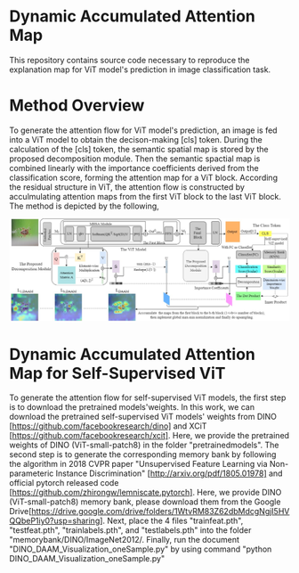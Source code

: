 # Dynamic Accumulated Attention Map
This repository contains source code necessary to reproduce the explanation map for ViT model's prediction in image classification task.
# Method Overview
To generate the attention flow for ViT model's prediction, an image is fed into a ViT model to obtain the decison-making [cls] token. During the calculation of the [cls] token, the semantic spatial map is stored by the proposed decomposition module. Then the semantic spactial map is combined linearly with the importance coefficients derived from the classification score, forming the attention map for a ViT block. According the residual structure in ViT, the attention flow is constructed by acculmulating attention maps from the first ViT block to the last ViT block. The method is depicted by the following, 

![Framwork](./.img/FrameworkDAAM.jpg)

# Dynamic Accumulated Attention Map for Self-Supervised ViT
To generate the attention flow for self-supervised ViT models, the first step is to download the pretrained models'weights. In this work, we can download the pretrained self-supervised ViT models' weights from DINO [https://github.com/facebookresearch/dino] and XCiT [https://github.com/facebookresearch/xcit]. Here, we provide the pretrained weights of DINO (ViT-small-patch8) in the folder "pretrainedmodels". The second step is to generate the corresponding memory bank by following the algorithm in 2018 CVPR paper "Unsupervised Feature Learning via Non-parameteric Instance Discrimination" [http://arxiv.org/pdf/1805.01978] and official pytorch released code [https://github.com/zhirongw/lemniscate.pytorch]. Here, we provide DINO (ViT-small-patch8) memory bank, please download them from the Google Drive[https://drive.google.com/drive/folders/1WtvRM83Z62dbMdcgNgjI5HVQQbeP1iy0?usp=sharing]. Next, place the 4 files "trainfeat.pth", "testfeat.pth", "trainlabels.pth", and "testlabels.pth" into the folder "memorybank/DINO/ImageNet2012/. Finally, run the document "DINO_DAAM_Visualization_oneSample.py" by using command "python DINO_DAAM_Visualization_oneSample.py"   

